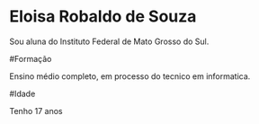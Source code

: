 # Eloisa Robaldo de Souza

Sou aluna do Instituto Federal de Mato Grosso do Sul.

#Formação

Ensino médio completo, em processo do tecnico em informatica.

#Idade

Tenho 17 anos 
